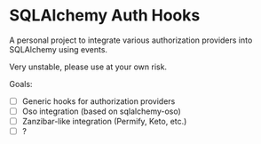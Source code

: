 # SQLAlchemy Auth Hooks

A personal project to integrate various authorization providers into SQLAlchemy using events.

Very unstable, please use at your own risk.

Goals:
- [ ] Generic hooks for authorization providers
- [ ] Oso integration (based on sqlalchemy-oso)
- [ ] Zanzibar-like integration (Permify, Keto, etc.)
- [ ] ?
